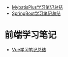 * [MybatisPlus学习笔记总结](studynote/mybatisPlus)
* [SpringBoot学习笔记总结](studynote/springBoot)

# 前端学习笔记

* [Vue学习笔记总结](studynote/vue)

